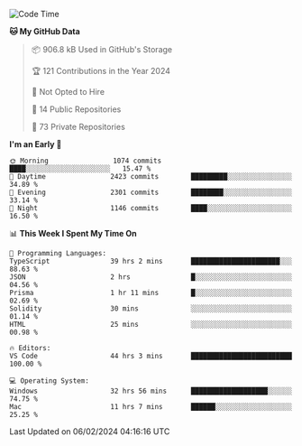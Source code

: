 <!--START_SECTION:waka-->
![Code Time](http://img.shields.io/badge/Code%20Time-5%2C216%20hrs%2019%20mins-blue)

**🐱 My GitHub Data** 

> 📦 906.8 kB Used in GitHub's Storage 
 > 
> 🏆 121 Contributions in the Year 2024
 > 
> 🚫 Not Opted to Hire
 > 
> 📜 14 Public Repositories 
 > 
> 🔑 73 Private Repositories 
 > 
**I'm an Early 🐤** 

```text
🌞 Morning                1074 commits        ████░░░░░░░░░░░░░░░░░░░░░   15.47 % 
🌆 Daytime                2423 commits        █████████░░░░░░░░░░░░░░░░   34.89 % 
🌃 Evening                2301 commits        ████████░░░░░░░░░░░░░░░░░   33.14 % 
🌙 Night                  1146 commits        ████░░░░░░░░░░░░░░░░░░░░░   16.50 % 
```


📊 **This Week I Spent My Time On** 

```text
💬 Programming Languages: 
TypeScript               39 hrs 2 mins       ██████████████████████░░░   88.63 % 
JSON                     2 hrs               █░░░░░░░░░░░░░░░░░░░░░░░░   04.56 % 
Prisma                   1 hr 11 mins        █░░░░░░░░░░░░░░░░░░░░░░░░   02.69 % 
Solidity                 30 mins             ░░░░░░░░░░░░░░░░░░░░░░░░░   01.14 % 
HTML                     25 mins             ░░░░░░░░░░░░░░░░░░░░░░░░░   00.98 % 

🔥 Editors: 
VS Code                  44 hrs 3 mins       █████████████████████████   100.00 % 

💻 Operating System: 
Windows                  32 hrs 56 mins      ███████████████████░░░░░░   74.75 % 
Mac                      11 hrs 7 mins       ██████░░░░░░░░░░░░░░░░░░░   25.25 % 
```


 Last Updated on 06/02/2024 04:16:16 UTC
<!--END_SECTION:waka-->

